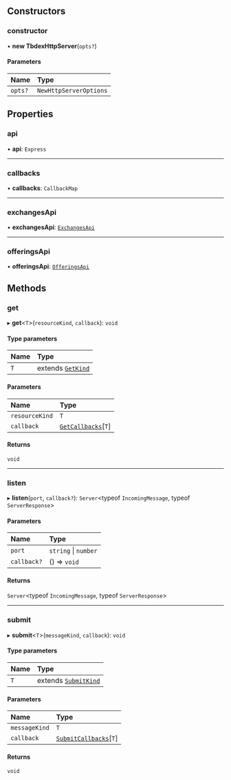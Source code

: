 ## Constructors

### constructor

• **new TbdexHttpServer**(`opts?`)

#### Parameters

| Name | Type |
| :------ | :------ |
| `opts?` | `NewHttpServerOptions` |

## Properties

### api

• **api**: `Express`

___

### callbacks

• **callbacks**: `CallbackMap`

___

### exchangesApi

• **exchangesApi**: [`ExchangesApi`](../interfaces/ExchangesApi.md)

___

### offeringsApi

• **offeringsApi**: [`OfferingsApi`](../interfaces/OfferingsApi.md)

## Methods

### get

▸ **get**<`T`\>(`resourceKind`, `callback`): `void`

#### Type parameters

| Name | Type |
| :------ | :------ |
| `T` | extends [`GetKind`](../index.md#getkind) |

#### Parameters

| Name | Type |
| :------ | :------ |
| `resourceKind` | `T` |
| `callback` | [`GetCallbacks`](../index.md#getcallbacks)[`T`] |

#### Returns

`void`

___

### listen

▸ **listen**(`port`, `callback?`): `Server`<typeof `IncomingMessage`, typeof `ServerResponse`\>

#### Parameters

| Name | Type |
| :------ | :------ |
| `port` | `string` \| `number` |
| `callback?` | () => `void` |

#### Returns

`Server`<typeof `IncomingMessage`, typeof `ServerResponse`\>

___

### submit

▸ **submit**<`T`\>(`messageKind`, `callback`): `void`

#### Type parameters

| Name | Type |
| :------ | :------ |
| `T` | extends [`SubmitKind`](../index.md#submitkind) |

#### Parameters

| Name | Type |
| :------ | :------ |
| `messageKind` | `T` |
| `callback` | [`SubmitCallbacks`](../index.md#submitcallbacks)[`T`] |

#### Returns

`void`
